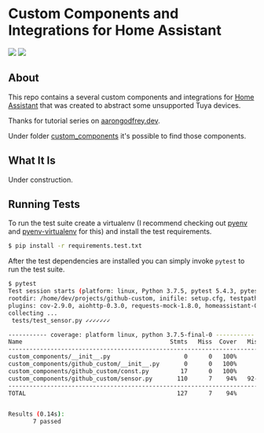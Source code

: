 # Custom Components and Integrations for Home Assistant

[![](https://img.shields.io/github/license/coichedid/coichedid-custom-component?style=for-the-badge)](LICENSE)
[![](https://img.shields.io/github/actions/workflow/status/coichedid/coichedid-custom-component/pythonpackage.yaml?branch=main)](https://github.com/coichedid/coichedid-custom-component/actions)

## About

This repo contains a several custom components and integrations for [Home Assistant](https://www.home-assistant.io) that was created to abstract some unsupported Tuya devices.

Thanks for tutorial series
on [aarongodfrey.dev](https://aarongodfrey.dev/home%20automation/building_a_home_assistant_custom_component_part_1/).

Under folder [custom_components](https://github.com/coichedid/coichedid-custom-component/custom_components) it's possible to find those components.

## What It Is

Under construction.

## Running Tests

To run the test suite create a virtualenv (I recommend checking out [pyenv](https://github.com/pyenv/pyenv) and [pyenv-virtualenv](https://github.com/pyenv/pyenv-virtualenv) for this) and install the test requirements.

```bash
$ pip install -r requirements.test.txt
```

After the test dependencies are installed you can simply invoke `pytest` to run
the test suite.

```bash
$ pytest
Test session starts (platform: linux, Python 3.7.5, pytest 5.4.3, pytest-sugar 0.9.3)
rootdir: /home/dev/projects/github-custom, inifile: setup.cfg, testpaths: tests
plugins: cov-2.9.0, aiohttp-0.3.0, requests-mock-1.8.0, homeassistant-0.1.1, timeout-1.3.4, sugar-0.9.3
collecting ...
 tests/test_sensor.py ✓✓✓✓✓✓✓                                                                                                                                                  100% ██████████

----------- coverage: platform linux, python 3.7.5-final-0 -----------
Name                                          Stmts   Miss  Cover   Missing
---------------------------------------------------------------------------
custom_components/__init__.py                     0      0   100%
custom_components/github_custom/__init__.py       0      0   100%
custom_components/github_custom/const.py         17      0   100%
custom_components/github_custom/sensor.py       110      7    94%   92-95, 113, 118, 127
---------------------------------------------------------------------------
TOTAL                                           127      7    94%


Results (0.14s):
       7 passed
```